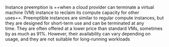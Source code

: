 


Instance preemption is ==when a cloud provider can terminate a virtual machine (VM) instance to reclaim its compute capacity for other uses==. Preemptible instances are similar to regular compute instances, but they are designed for short-term use and can be terminated at any time. They are often offered at a lower price than standard VMs, sometimes by as much as 91%. However, their availability can vary depending on usage, and they are not suitable for long-running workloads